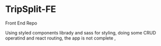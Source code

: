 # TripSplit-FE

Front End Repo

Using styled components librady and sass for styling, doing some CRUD operatind and react routing, the app is not complete ,
